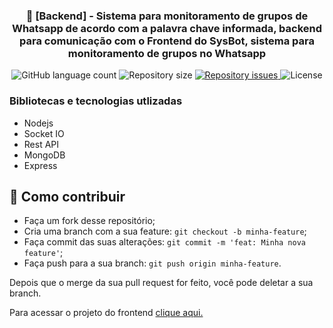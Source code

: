 <h3 align="center">
    🚀 [Backend] - Sistema para monitoramento de grupos de Whatsapp de acordo com a palavra chave informada, backend para comunicação com o Frontend do SysBot, sistema para monitoramento de grupos no Whatsapp
</h3>

<p align="center">
  <img alt="GitHub language count" src="https://img.shields.io/github/languages/count/FelipeDeveloperFullStack/sysbot-backend">

  <img alt="Repository size" src="https://img.shields.io/github/repo-size/FelipeDeveloperFullStack/sysbot-backend">

  <a href="https://github.com/FelipeDeveloperFullStack/sysbot-backend/issues">
    <img alt="Repository issues" src="https://img.shields.io/github/issues/FelipeDeveloperFullStack/sysbot-backend">
  </a>

  <img alt="License" src="https://img.shields.io/badge/license-MIT-brightgreen">
</p>

### Bibliotecas e tecnologias utlizadas
* Nodejs
* Socket IO
* Rest API
* MongoDB
* Express

## 🤔 Como contribuir

- Faça um fork desse repositório;
- Cria uma branch com a sua feature: `git checkout -b minha-feature`;
- Faça commit das suas alterações: `git commit -m 'feat: Minha nova feature'`;
- Faça push para a sua branch: `git push origin minha-feature`.

Depois que o merge da sua pull request for feito, você pode deletar a sua branch.

Para acessar o projeto do frontend [clique aqui.](https://github.com/FelipeDeveloperFullStack/sysbot-frontend)

